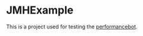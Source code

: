 # JMHExample

This is a project used for testing the [performancebot](https://github.com/icetlab/performancebot).
